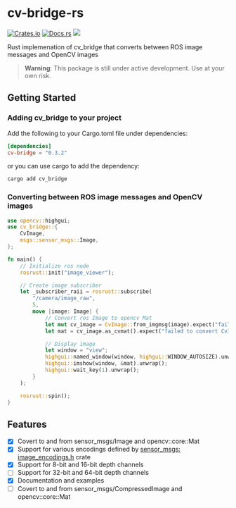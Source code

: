# cv-bridge-rs
[![Crates.io](https://img.shields.io/crates/v/cv-bridge.svg)](https://crates.io/crates/cv-bridge)
[![Docs.rs](https://docs.rs/cv-bridge/badge.svg)](https://docs.rs/cv-bridge)
<img src="https://img.shields.io/badge/built_with-Rust-dca282.svg">

Rust implemenation of cv_bridge that converts between ROS image messages and OpenCV images

> **Warning**: This package is still under active development. Use at your own risk.  
## Getting Started
### Adding cv_bridge to your project
Add the following to your Cargo.toml file under dependencies:
```toml
[dependencies]
cv-bridge = "0.3.2"
```
or you can use cargo to add the dependency:
```bash
cargo add cv_bridge
```

### Converting between ROS image messages and OpenCV images
``` rust
use opencv::highgui;
use cv_bridge::{
    CvImage,
    msgs::sensor_msgs::Image,
};

fn main() {
    // Initialize ros node
    rosrust::init("image_viewer");

    // Create image subscriber
    let _subscriber_raii = rosrust::subscribe(
        "/camera/image_raw",
        5,
        move |image: Image| {
            // Convert ros Image to opencv Mat
            let mut cv_image = CvImage::from_imgmsg(image).expect("failed to construct CvImage from ros Image"); 
            let mat = cv_image.as_cvmat().expect("failed to convert CvImage to Mat");

            // Display image
            let window = "view";
            highgui::named_window(window, highgui::WINDOW_AUTOSIZE).unwrap();
            highgui::imshow(window, &mat).unwrap();
            highgui::wait_key(1).unwrap();
        }
    );

    rosrust::spin();
}
```

## Features
- [x] Covert to and from sensor_msgs/Image and opencv::core::Mat
- [x] Support for various encodings defined by [sensor_msgs: image_encodings.h](http://docs.ros.org/en/jade/api/sensor_msgs/html/image__encodings_8h_source.html) crate
- [x] Support for 8-bit and 16-bit depth channels
- [ ] Support for 32-bit and 64-bit depth channels
- [x] Documentation and examples
- [ ] Covert to and from sensor_msgs/CompressedImage and opencv::core::Mat